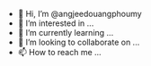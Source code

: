 - 👋 Hi, I’m @angjeedouangphoumy
- 👀 I’m interested in ...
- 🌱 I’m currently learning ...
- 💞️ I’m looking to collaborate on ...
- 📫 How to reach me ...

<!---
angjeedouangphoumy/angjeedouangphoumy is a ✨ special ✨ repository because its `README.md` (this file) appears on your GitHub profile.
You can click the Preview link to take a look at your changes.
--->
